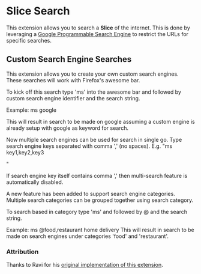 # Slice Search

This extension allows you to search a **Slice** of the internet. This is done by leveraging a [Google Programmable Search Engine](https://programmablesearchengine.google.com/) to restrict the URLs for specific searches.

## Custom Search Engine Searches

This extension allows you to create your own custom search engines. These searches will work with Firefox's awesome bar.

To kick off this search type 'ms' into the awesome bar and followed by custom search engine identifier and the search string.

Example:
   ms google <search term>
   This will result in search to be made on google assuming a custom engine is already setup with google as keyword for search.


Now multiple search engines can be used for search in single go. Type search engine keys separated with comma ',' (no spaces). 
E.g. "ms key1,key2,key3 <search text>"

If search engine key itself contains comma ',' then multi-search feature is automatically disabled.

A new feature has been added to support search engine categories. Multiple search categories can be grouped together using search category.

To search based in category type 'ms' and followed by @<categories separated by comma> and the search string.

Example:
    ms @food,restaurant home delivery
    This will result in search to be made on search engines under categories 'food' and 'restaurant'.

### Attribution

Thanks to Ravi for his [original implementation of this extension](https://github.com/rsins/ravi-firefox-custom-search-engines).
